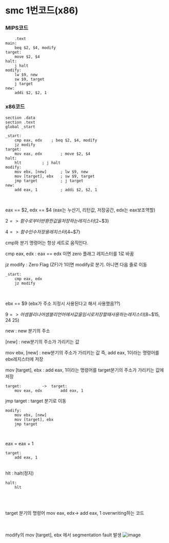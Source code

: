 # smc 1번코드(x86)

### MIPS코드

```assembly
	.text
main:	
	beq $2, $4, modify
target: 
	move $2, $4
halt:	
	j halt
modify: 
	lw $9, new
	sw $9, target
	j target
new:	
	addi $2, $2, 1
```

### x86코드

```assembly
section .data
section .text
global _start

_start:
    cmp eax, edx	; beq $2, $4, modify
    jz modify
target:
    mov eax, edx     	; move $2, $4
halt:
    hlt			; j halt
modify:
    mov ebx, [new]      ; lw $9, new
    mov [target], ebx	; sw $9, target
    jmp target        	; j target
new:
    add eax, 1        	; addi $2, $2, 1
```

</br>

eax == $2, edx == $4 (eax는 누산기, 리턴값, 저장공간, edx는 eax보조역할)

$2=> 함수로부터 반환한 값을 저장하는 레지스터 ($2~$3)

$4=> 함수 인수 저장용 레지스터 ($4~$7)

cmp와 분기 명령어는 항상 세트로 움직인다.

cmp eax, edx : eax == edx 이면  zero 플래그 레지스터를 1로 바꿈

jz modify : Zero Flag (ZF)가 1이면 modify로 분기. 아니면 다음 줄로 이동

```assembly
_start:
    cmp eax, edx
    jz modify
```

</br>

ebx == $9 (ebx가 주소 지정시 사용된다고 해서 사용했음??)

$9=> 어셈블리나 어셈블리 언어에서 값을 임시로 저장할때 사용하는 레지스터 ($8~$15, $24~$25)

new : new 분기의 주소

[new] : new분기의 주소가 가리키는 값

mov ebx, [new] : new분기의 주소가 가리키는 값 즉, add eax, 1이라는  명령어를 ebx레지스터에 저장

mov [target], ebx : add eax, 1이라는 명령어를 target분기의 주소가 가리키는 값에 저장

```assembly
target:			->	target:
    mov eax, edx		add eax, 1
```

jmp target : target 분기로 이동

```assembly
modify:
    mov ebx, [new]      
    mov [target], ebx	
    jmp target        	
```

</br>

eax = eax + 1

```assembly
target:
    add eax, 1
```

</br>
hlt : halt(정지)

```assembly
halt:
    hlt
```

</br>

</br>

target 분기의 명령어 mov eax, edx-> add eax, 1 overwriting하는 코드


<br><br>
modify의 mov [target], ebx 에서 segmentation fault 발생
![image](https://user-images.githubusercontent.com/37640219/82619275-7ab03700-9c10-11ea-9da2-c884ed7b4b28.png)
